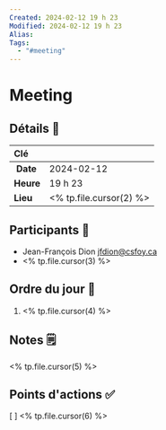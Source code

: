 ```yaml
---
Created: 2024-02-12 19 h 23
Modified: 2024-02-12 19 h 23
Alias:
Tags:
  - "#meeting"
---
```

# Meeting
## Détails 🏢
| Clé |  |
| :--- | :--- |
| **Date** |  2024-02-12 |
| **Heure** |  19 h 23  |
| **Lieu** | <% tp.file.cursor(2) %> |

## Participants 🧍
 * Jean-François Dion <jfdion@csfoy.ca>
 * <% tp.file.cursor(3) %>

## Ordre du jour 📆
1. <% tp.file.cursor(4) %>

## Notes 🗒
<% tp.file.cursor(5) %>

## Points d'actions ✅
 [ ] <% tp.file.cursor(6) %>
 